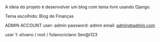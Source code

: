 A ideia do projeto é desenvolver um blog com tema livre usando Django.

Tema escolhido: Blog de Finanças

ADMIN ACCOUNT
user: admin
password: admin
email: admin@admin.com

user 1:
silvano / root / fulanociclano
Sen@i123
